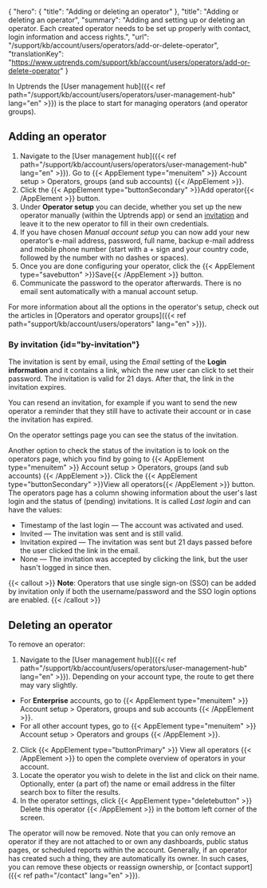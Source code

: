{
  "hero": {
    "title": "Adding or deleting an operator"
  },
  "title": "Adding or deleting an operator",
  "summary": "Adding and setting up or deleting an operator. Each created operator needs to be set up properly with contact, login information and access rights.",
  "url": "/support/kb/account/users/operators/add-or-delete-operator",
  "translationKey": "https://www.uptrends.com/support/kb/account/users/operators/add-or-delete-operator"
}

In Uptrends the [User management hub]({{< ref path="/support/kb/account/users/operators/user-management-hub" lang="en" >}}) is the place to start for managing operators (and operator groups). 

## Adding an operator

1. Navigate to the [User management hub]({{< ref path="/support/kb/account/users/operators/user-management-hub" lang="en" >}}). Go to {{< AppElement type="menuitem" >}} Account setup > Operators, groups (and sub accounts) {{< /AppElement >}}.
2. Click the {{< AppElement type="buttonSecondary" >}}Add operator{{< /AppElement >}} button.
3. Under **Operator setup** you can decide, whether you set up the new operator manually (within the Uptrends app) or send an [invitation](#by-invitation) and leave it to the new operator to fill in their own credentials. 
4. If you have chosen *Manual account setup* you can now add your new operator’s e-mail address, password, full name, backup e-mail address and mobile phone number (start with a \+ sign and your country code, followed by the number with no dashes or spaces). 
5.  Once you are done configuring your operator, click the {{< AppElement type="savebutton" >}}Save{{< /AppElement >}} button.
6. Communicate the password to the operator afterwards. There is no email sent automatically with a manual account setup.


For more information about all the options in the operator's setup, check out the articles in [Operators and operator groups]({{< ref path="support/kb/account/users/operators" lang="en" >}}). 
### By invitation  {id="by-invitation"}

The invitation is sent by email, using the *Email* setting of the **Login information** and it contains a link, which the new user can click to set their password. The invitation is valid for 21 days. After that, the link in the invitation expires. 

You can resend an invitation, for example if you want to send the new operator a reminder that they still have to activate their account or in case the invitation has expired.

On the operator settings page you can see the status of the invitation. 

Another option to check the status of the invitation is to look on the operators page, which you find by going to {{< AppElement type="menuitem" >}} Account setup > Operators, groups (and sub accounts) {{< /AppElement >}}.  Click the {{< AppElement type="buttonSecondary" >}}View all operators{{< /AppElement >}} button. The operators page has a column showing information about the user's last login and the status of (pending) invitations. It is called *Last login* and can have the values:

   - Timestamp of the last login — The account was activated and used.
   - Invited — The invitation was sent and is still valid.
   - Invitation expired — The invitation was sent but 21 days passed before the user clicked the link in the email.
   - None — The invitation was accepted by clicking the link, but the user hasn't logged in since then.


{{< callout >}} **Note**: Operators that use single sign-on (SSO) can be added by invitation only if both the username/password and the SSO login options are enabled. {{< /callout >}}

## Deleting an operator

To remove an operator:

1. Navigate to the [User management hub]({{< ref path="/support/kb/account/users/operators/user-management-hub" lang="en" >}}). Depending on your account type, the route to get there may vary slightly.
  - For **Enterprise** accounts, go to {{< AppElement type="menuitem" >}} Account setup > Operators, groups and sub accounts {{< /AppElement >}}.
  - For all other account types, go to {{< AppElement type="menuitem" >}} Account setup > Operators and groups {{< /AppElement >}}.

2. Click {{< AppElement type="buttonPrimary" >}} View all operators {{< /AppElement >}} to open the complete overview of operators in your account.
3. Locate the operator you wish to delete in the list and click on their name. Optionally, enter (a part of) the name or email address in the filter search box to filter the results.
4. In the operator settings, click {{< AppElement type="deletebutton" >}} Delete this operator {{< /AppElement >}} in the bottom left corner of the screen.

The operator will now be removed. Note that you can only remove an operator if they are not attached to or own any dashboards, public status pages, or scheduled reports within the account. Generally, if an operator has created such a thing, they are automatically its owner. In such cases, you can remove these objects or reassign ownership, or [contact support]({{< ref path="/contact" lang="en" >}}).
